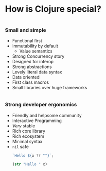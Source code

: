 <div class="slide">

# How is Clojure special?
<div class="gutters-10 row">
<div class="column">

### Small and simple
- Functional first
- Immutability by default
  - Value semantics
- Strong Concurrency story
- Designed for interop
- Strong abstractions
- Lovely literal data syntax
- Data oriented
- First class macros
- Small libraries over huge frameworks

</div>

<div class="column">

### Strong developer ergonomics
- Friendly and helpsome community
- Interactive Programming
- _Very_ stable
- Rich core library
- Rich ecosystem
- Minimal syntax
- `nil` safe
  ``` typescript
  `Hello ${x ?? ""}`;
  ```
  ``` clojure
  (str "Hello " x)
  ```

</div>
</div>

</div>

